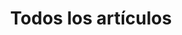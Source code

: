 ---
view: posts
title: Todos los artículos
description: Todas las publicaciones.
excerpt: Aquí puedes encontrar todas las publicaciones.
meta:
  - property: og:image
    content: /image-social-share.png
  - name: twitter:image
    content: /image-social-share.png
---